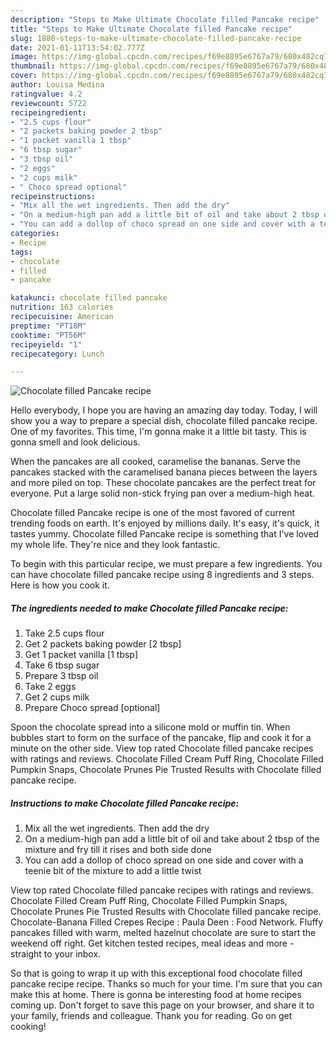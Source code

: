 ```yaml
---
description: "Steps to Make Ultimate Chocolate filled Pancake recipe"
title: "Steps to Make Ultimate Chocolate filled Pancake recipe"
slug: 1880-steps-to-make-ultimate-chocolate-filled-pancake-recipe
date: 2021-01-11T13:54:02.777Z
image: https://img-global.cpcdn.com/recipes/f69e8895e6767a79/680x482cq70/chocolate-filled-pancake-recipe-recipe-main-photo.jpg
thumbnail: https://img-global.cpcdn.com/recipes/f69e8895e6767a79/680x482cq70/chocolate-filled-pancake-recipe-recipe-main-photo.jpg
cover: https://img-global.cpcdn.com/recipes/f69e8895e6767a79/680x482cq70/chocolate-filled-pancake-recipe-recipe-main-photo.jpg
author: Louisa Medina
ratingvalue: 4.2
reviewcount: 5722
recipeingredient:
- "2.5 cups flour"
- "2 packets baking powder 2 tbsp"
- "1 packet vanilla 1 tbsp"
- "6 tbsp sugar"
- "3 tbsp oil"
- "2 eggs"
- "2 cups milk"
- " Choco spread optional"
recipeinstructions:
- "Mix all the wet ingredients. Then add the dry"
- "On a medium-high pan add a little bit of oil and take about 2 tbsp of the mixture and fry till it rises and both side done"
- "You can add a dollop of choco spread on one side and cover with a teenie bit of the mixture to add a little twist"
categories:
- Recipe
tags:
- chocolate
- filled
- pancake

katakunci: chocolate filled pancake 
nutrition: 163 calories
recipecuisine: American
preptime: "PT18M"
cooktime: "PT56M"
recipeyield: "1"
recipecategory: Lunch

---
```



![Chocolate filled Pancake recipe](https://img-global.cpcdn.com/recipes/f69e8895e6767a79/680x482cq70/chocolate-filled-pancake-recipe-recipe-main-photo.jpg)

Hello everybody, I hope you are having an amazing day today. Today, I will show you a way to prepare a special dish, chocolate filled pancake recipe. One of my favorites. This time, I'm gonna make it a little bit tasty. This is gonna smell and look delicious.

When the pancakes are all cooked, caramelise the bananas. Serve the pancakes stacked with the caramelised banana pieces between the layers and more piled on top. These chocolate pancakes are the perfect treat for everyone. Put a large solid non-stick frying pan over a medium-high heat.

Chocolate filled Pancake recipe is one of the most favored of current trending foods on earth. It's enjoyed by millions daily. It's easy, it's quick, it tastes yummy. Chocolate filled Pancake recipe is something that I've loved my whole life. They're nice and they look fantastic.


To begin with this particular recipe, we must prepare a few ingredients. You can have chocolate filled pancake recipe using 8 ingredients and 3 steps. Here is how you cook it.

<!--inarticleads1-->

##### The ingredients needed to make Chocolate filled Pancake recipe:

1. Take 2.5 cups flour
1. Get 2 packets baking powder [2 tbsp]
1. Get 1 packet vanilla [1 tbsp]
1. Take 6 tbsp sugar
1. Prepare 3 tbsp oil
1. Take 2 eggs
1. Get 2 cups milk
1. Prepare  Choco spread [optional]


Spoon the chocolate spread into a silicone mold or muffin tin. When bubbles start to form on the surface of the pancake, flip and cook it for a minute on the other side. View top rated Chocolate filled pancake recipes with ratings and reviews. Chocolate Filled Cream Puff Ring, Chocolate Filled Pumpkin Snaps, Chocolate Prunes Pie Trusted Results with Chocolate filled pancake recipe. 

<!--inarticleads2-->

##### Instructions to make Chocolate filled Pancake recipe:

1. Mix all the wet ingredients. Then add the dry
1. On a medium-high pan add a little bit of oil and take about 2 tbsp of the mixture and fry till it rises and both side done
1. You can add a dollop of choco spread on one side and cover with a teenie bit of the mixture to add a little twist


View top rated Chocolate filled pancake recipes with ratings and reviews. Chocolate Filled Cream Puff Ring, Chocolate Filled Pumpkin Snaps, Chocolate Prunes Pie Trusted Results with Chocolate filled pancake recipe. Chocolate-Banana Filled Crepes Recipe : Paula Deen : Food Network. Fluffy pancakes filled with warm, melted hazelnut chocolate are sure to start the weekend off right. Get kitchen tested recipes, meal ideas and more - straight to your inbox. 

So that is going to wrap it up with this exceptional food chocolate filled pancake recipe recipe. Thanks so much for your time. I'm sure that you can make this at home. There is gonna be interesting food at home recipes coming up. Don't forget to save this page on your browser, and share it to your family, friends and colleague. Thank you for reading. Go on get cooking!
